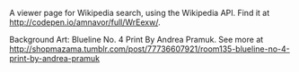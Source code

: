 A viewer page for Wikipedia search, using the Wikipedia API. Find it at http://codepen.io/amnavor/full/WrEexw/.



Background Art: Blueline No. 4 Print By Andrea Pramuk. See more at http://shopmazama.tumblr.com/post/77736607921/room135-blueline-no-4-print-by-andrea-pramuk 
 
